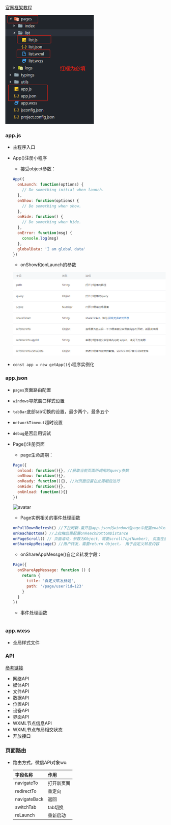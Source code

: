 
[官网框架教程](https://developers.weixin.qq.com/miniprogram/dev/framework/config.html)


![avatar](./imgs/framework.png)

### app.js

* 主程序入口
* App()注册小程序

  - 接受object参数：
  ```js
  App({
    onLaunch: function(options) {
      // Do something initial when launch.
    },
    onShow: function(options) {
      // Do something when show.
    },
    onHide: function() {
      // Do something when hide.
    },
    onError: function(msg) {
      console.log(msg)
    },
    globalData: 'I am global data'
  })
  ```
  - onShow和onLaunch的参数
  
  ![avatar](./imgs/launch-show-params.png)
  
* `const app = new getApp()`小程序实例化

### app.json
  * `pages`页面路由配置
  * `windows`导航窗口样式设置
  * `tabBar`底部tab切换的设置，最少两个，最多五个
  * `networkTimeout`超时设置
  * `debug`是否启用调试
  * Page()注册页面

    - page生命周期：

    ```js
    Page({
      onload: function(){}, //获取当前页面所调用的query参数
      onShow: function(){}, 
      onReady: function(){}, //对页面设置在此周期后进行
      onHide: function(){},
      onUnload: function(){}
    })
    ```

    ![avatar](https://developers.weixin.qq.com/miniprogram/dev/image/mina-lifecycle.png?t=18080218)

    - Page实例相关的事件处理函数
    ```js
    onPullDownRefresh() //下拉刷新-需开启app.json的window或page中配置enablePullDownRefresh
    onReachBottom() //上拉触底需配置onReachBottomDistance
    onPageScroll() // 页面滚动，参数为Object，需要scrollTop(Number), 页面在垂直方向已滚动的距离
    onShareAppMessage() //用户转发，需要return Object， 用于自定义转发内容      
    ```

    - onShareAppMessge()自定义转发字段：
    ```js
    Page({
      onShareAppMessage: function () {
        return {
          title: '自定义转发标题',
          path: '/page/user?id=123'
        }
      }
    })
    ```

    - 事件处理函数
    ```js
    ```
### app.wxss

* 全局样式文件

### API

[参考链接](https://developers.weixin.qq.com/miniprogram/dev/api/index.html)

* 网络API
* 媒体API
* 文件API
* 数据API
* 位置API
* 设备API
* 界面API
* WXML节点信息API
* WXML节点布局相交状态
* 开放接口


### 页面路由

* 路由方式，微信API对象wx:

  字段名称|作用
  ------|------
  navigateTo|打开新页面
  redirectTo|重定向
  navigateBack|返回
  switchTab|tab切换
  reLaunch|重新启动

